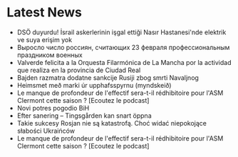 # Latest News
-  DSÖ duyurdu! İsrail askerlerinin işgal ettiği Nasır Hastanesi'nde elektrik ve suya erişim yok
-  Выросло число россиян, считающих 23 февраля профессиональным праздником военных
-  Valverde felicita a la Orquesta Filarmónica de La Mancha por la actividad que realiza en la provincia de Ciudad Real
-  Bajden razmatra dodatne sankcije Rusiji zbog smrti Navaljnog
-  Heimsmet með marki úr upphafsspyrnu (myndskeið)
-  Le manque de profondeur de l'effectif sera-t-il rédhibitoire pour l'ASM Clermont cette saison ? [Ecoutez le podcast]
-  Novi potres pogodio BiH
-  Efter sanering – Tingsgården kan snart öppna
-  Takie sukcesy Rosjan nie są katastrofą. Choć widać niepokojące słabości Ukraińców
-  Le manque de profondeur de l'effectif sera-t-il rédhibitoire pour l'ASM Clermont cette saison ? [Ecoutez le podcast]
